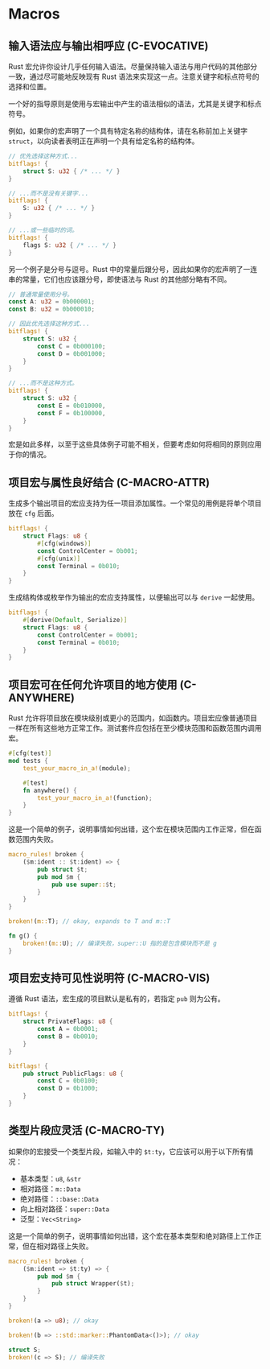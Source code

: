 # Macros

## 输入语法应与输出相呼应 (C-EVOCATIVE)

Rust 宏允许你设计几乎任何输入语法。尽量保持输入语法与用户代码的其他部分一致，通过尽可能地反映现有 Rust 语法来实现这一点。注意关键字和标点符号的选择和位置。

一个好的指导原则是使用与宏输出中产生的语法相似的语法，尤其是关键字和标点符号。

例如，如果你的宏声明了一个具有特定名称的结构体，请在名称前加上关键字 `struct`，以向读者表明正在声明一个具有给定名称的结构体。

```rust
// 优先选择这种方式...
bitflags! {
    struct S: u32 { /* ... */ }
}

// ...而不是没有关键字...
bitflags! {
    S: u32 { /* ... */ }
}

// ...或一些临时的词。
bitflags! {
    flags S: u32 { /* ... */ }
}
```

另一个例子是分号与逗号。Rust 中的常量后跟分号，因此如果你的宏声明了一连串的常量，它们也应该跟分号，即使语法与 Rust 的其他部分略有不同。

```rust
// 普通常量使用分号。
const A: u32 = 0b000001;
const B: u32 = 0b000010;

// 因此优先选择这种方式...
bitflags! {
    struct S: u32 {
        const C = 0b000100;
        const D = 0b001000;
    }
}

// ...而不是这种方式。
bitflags! {
    struct S: u32 {
        const E = 0b010000,
        const F = 0b100000,
    }
}
```

宏是如此多样，以至于这些具体例子可能不相关，但要考虑如何将相同的原则应用于你的情况。

## 项目宏与属性良好结合 (C-MACRO-ATTR)

生成多个输出项目的宏应支持为任一项目添加属性。一个常见的用例是将单个项目放在 `cfg` 后面。

```rust
bitflags! {
    struct Flags: u8 {
        #[cfg(windows)]
        const ControlCenter = 0b001;
        #[cfg(unix)]
        const Terminal = 0b010;
    }
}
```

生成结构体或枚举作为输出的宏应支持属性，以便输出可以与 `derive` 一起使用。

```rust
bitflags! {
    #[derive(Default, Serialize)]
    struct Flags: u8 {
        const ControlCenter = 0b001;
        const Terminal = 0b010;
    }
}
```

## 项目宏可在任何允许项目的地方使用 (C-ANYWHERE)

Rust 允许将项目放在模块级别或更小的范围内，如函数内。项目宏应像普通项目一样在所有这些地方正常工作。测试套件应包括在至少模块范围和函数范围内调用宏。

```rust
#[cfg(test)]
mod tests {
    test_your_macro_in_a!(module);

    #[test]
    fn anywhere() {
        test_your_macro_in_a!(function);
    }
}
```

这是一个简单的例子，说明事情如何出错，这个宏在模块范围内工作正常，但在函数范围内失败。

```rust
macro_rules! broken {
    ($m:ident :: $t:ident) => {
        pub struct $t;
        pub mod $m {
            pub use super::$t;
        }
    }
}

broken!(m::T); // okay, expands to T and m::T

fn g() {
    broken!(m::U); // 编译失败，super::U 指的是包含模块而不是 g
}
```

## 项目宏支持可见性说明符 (C-MACRO-VIS)

遵循 Rust 语法，宏生成的项目默认是私有的，若指定 `pub` 则为公有。

```rust
bitflags! {
    struct PrivateFlags: u8 {
        const A = 0b0001;
        const B = 0b0010;
    }
}

bitflags! {
    pub struct PublicFlags: u8 {
        const C = 0b0100;
        const D = 0b1000;
    }
}
```

## 类型片段应灵活 (C-MACRO-TY)

如果你的宏接受一个类型片段，如输入中的 `$t:ty`，它应该可以用于以下所有情况：

- 基本类型：`u8`, `&str`
- 相对路径：`m::Data`
- 绝对路径：`::base::Data`
- 向上相对路径：`super::Data`
- 泛型：`Vec<String>`

这是一个简单的例子，说明事情如何出错，这个宏在基本类型和绝对路径上工作正常，但在相对路径上失败。

```rust
macro_rules! broken {
    ($m:ident => $t:ty) => {
        pub mod $m {
            pub struct Wrapper($t);
        }
    }
}

broken!(a => u8); // okay

broken!(b => ::std::marker::PhantomData<()>); // okay

struct S;
broken!(c => S); // 编译失败
```